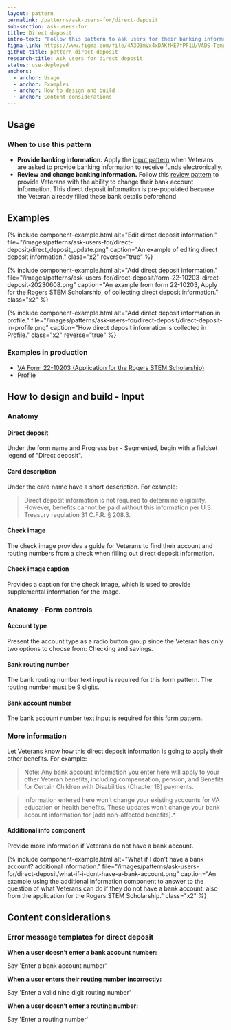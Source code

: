 ```yaml
---
layout: pattern
permalink: /patterns/ask-users-for/direct-deposit
sub-section: ask-users-for
title: Direct deposit
intro-text: "Follow this pattern to ask users for their banking information in order to enable direct deposit."
figma-link: https://www.figma.com/file/4A3O3mVx4xDAKfHE7fPF1U/VADS-Templates%2C-Patterns%2C-and-Forms?type=design&node-id=2988%3A21247&mode=design&t=ocBby0ApctnJJSel-1
github-title: pattern-direct-deposit
research-title: Ask users for direct deposit
status: use-deployed
anchors:
  - anchor: Usage
  - anchor: Examples
  - anchor: How to design and build
  - anchor: Content considerations
---
```


## Usage

### When to use this pattern 

* **Provide banking information.** Apply the [input pattern](#how-to-design-and-build---input) when Veterans are asked to provide banking information to receive funds electronically. 
* **Review and change banking information.** Follow this [review pattern](#how-to-design-and-build---review) to provide Veterans with the ability to change their bank account information. This direct deposit information is pre-populated because the Veteran already filled these bank details beforehand. 

## Examples

{% include component-example.html alt="Edit direct deposit information." file="/images/patterns/ask-users-for/direct-deposit/direct_deposit_update.png" caption="An example of editing direct deposit information." class="x2" reverse="true" %}

{% include component-example.html alt="Add direct deposit information." file="/images/patterns/ask-users-for/direct-deposit/form-22-10203-direct-deposit-20230608.png" caption="An example from form 22-10203, Apply for the Rogers STEM Scholarship, of collecting direct deposit information." class="x2" %}

{% include component-example.html alt="Add direct deposit information in profile." file="/images/patterns/ask-users-for/direct-deposit/direct-deposit-in-profile.png" caption="How direct deposit information is collected in Profile." class="x2" reverse="true" %}

### Examples in production

* [VA Form 22-10203 (Application for the Rogers STEM Scholarship)](https://www.va.gov/education/other-va-education-benefits/stem-scholarship/apply-for-scholarship-form-22-10203/introduction)
* [Profile](https://va.gov/profile/direct-deposit)

## How to design and build - Input

### Anatomy 

#### Direct deposit

Under the form name and Progress bar - Segmented, begin with a fieldset legend of "Direct deposit". 

#### Card description

Under the card name have a short description. For example:

> Direct deposit information is not required to determine eligibility. However, benefits cannot be paid without this information per U.S. Treasury regulation 31 C.F.R. § 208.3.

#### Check image

The check image provides a guide for Veterans to find their account and routing numbers from a check when filling out direct deposit information.

#### Check image caption

Provides a caption for the check image, which is used to provide supplemental information for the image.

### Anatomy - Form controls

#### Account type

Present the account type as a radio button group since the Veteran has only two options to choose from: Checking and savings.

#### Bank routing number

The bank routing number text input is required for this form pattern. The routing number must be 9 digits. 

#### Bank account number

The bank account number text input is required for this form pattern. 

### More information

Let Veterans know how this direct deposit information is going to apply their other benefits. For example:

> Note: Any bank account information you enter here will apply to your other Veteran benefits, including compensation, pension, and Benefits for Certain Children with Disabilities (Chapter 18) payments.

> Information entered here won’t change your existing accounts for VA education or health benefits.
These updates won’t change your bank account information for [add non-affected benefits].*
 
#### Additional info component

Provide more information if Veterans do not have a bank account.

{% include component-example.html alt="What if I don't have a bank account? additional information." file="/images/patterns/ask-users-for/direct-deposit/what-if-i-dont-have-a-bank-account.png" caption="An example using the additional information component to answer to the question of what Veterans can do if they do not have a bank account, also from the application for the Rogers STEM Scholarship." class="x2" %}

<!--
## How to design and build - Review

![Direct deposit review state]({{site.baseurl}}/images/patterns/ask-users-for/direct-deposit/Direct-deposit-review-state-small.png)


#### Bank account information card
The direct deposit information will live in the bank account information card. The card will have a short description on what the information below means, *“This is the bank account information we have on file for you. This is where we’ll send your payments.”*
Under the description, the information will be displayed in the component similar to the [address block component.]({{ site.baseurl }}/components/address-block) 
Mask the routing and account number but leave the 4 last digits. This masking is for security purposes. This information is uneditable until the user clicks the call to action button below.

#### Call to action
When the “update account information” button is clicked, the bank account information card will turn into an interactive card in which the review state will revert back into the input state.
-->

## Content considerations

### Error message templates for direct deposit

**When a user doesn’t enter a bank account number:**

Say 'Enter a bank account number'

**When a user enters their routing number incorrectly:**

Say 'Enter a valid nine digit routing number'

**When a user doesn’t enter a routing number:**

Say 'Enter a routing number'
